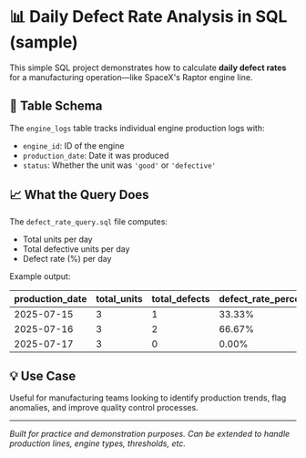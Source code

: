 # 📊 Daily Defect Rate Analysis in SQL (sample)

This simple SQL project demonstrates how to calculate **daily defect rates** for a manufacturing operation—like SpaceX's Raptor engine line.

## 🔧 Table Schema

The `engine_logs` table tracks individual engine production logs with:

- `engine_id`: ID of the engine
- `production_date`: Date it was produced
- `status`: Whether the unit was `'good'` or `'defective'`

## 📈 What the Query Does

The `defect_rate_query.sql` file computes:

- Total units per day
- Total defective units per day
- Defect rate (%) per day

Example output:

| production_date | total_units | total_defects | defect_rate_percent |
|-----------------|-------------|----------------|----------------------|
| 2025-07-15      | 3           | 1              | 33.33%               |
| 2025-07-16      | 3           | 2              | 66.67%               |
| 2025-07-17      | 3           | 0              | 0.00%                |

## 💡 Use Case

Useful for manufacturing teams looking to identify production trends, flag anomalies, and improve quality control processes.

---

*Built for practice and demonstration purposes. Can be extended to handle production lines, engine types, thresholds, etc.*
